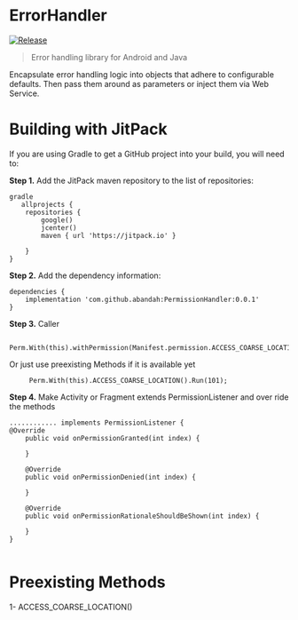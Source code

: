 # ErrorHandler
[![Release](https://jitpack.io/v/abandah/ErrorHandler.svg?style=flat-square)](https://jitpack.io/#abandah/ErrorHandler)

> Error handling library for Android and Java

Encapsulate error handling logic into objects that adhere to configurable defaults. Then pass them around as parameters or inject them via Web Service. 


Building with JitPack
=====

If you are using Gradle to get a GitHub project into your build, you will need to:

**Step 1.** Add the JitPack maven repository to the list of repositories:

```
gradle
   allprojects {
    repositories {
        google()
        jcenter()
        maven { url 'https://jitpack.io' }

    }
}
```

**Step 2.**  Add the dependency information:

```
dependencies {
    implementation 'com.github.abandah:PermissionHandler:0.0.1'
}
```

**Step 3.**  Caller 

```
     Perm.With(this).withPermission(Manifest.permission.ACCESS_COARSE_LOCATION).Run(101);
```
Or just use preexisting Methods if it is available yet
```
     Perm.With(this).ACCESS_COARSE_LOCATION().Run(101);

```
**Step 4.**  Make Activity or Fragment extends PermissionListener and over ride the methods 

```
............ implements PermissionListener {
@Override
    public void onPermissionGranted(int index) {

    }

    @Override
    public void onPermissionDenied(int index) {

    }

    @Override
    public void onPermissionRationaleShouldBeShown(int index) {

    }
}
        
```
Preexisting Methods
=====
1- ACCESS_COARSE_LOCATION()
